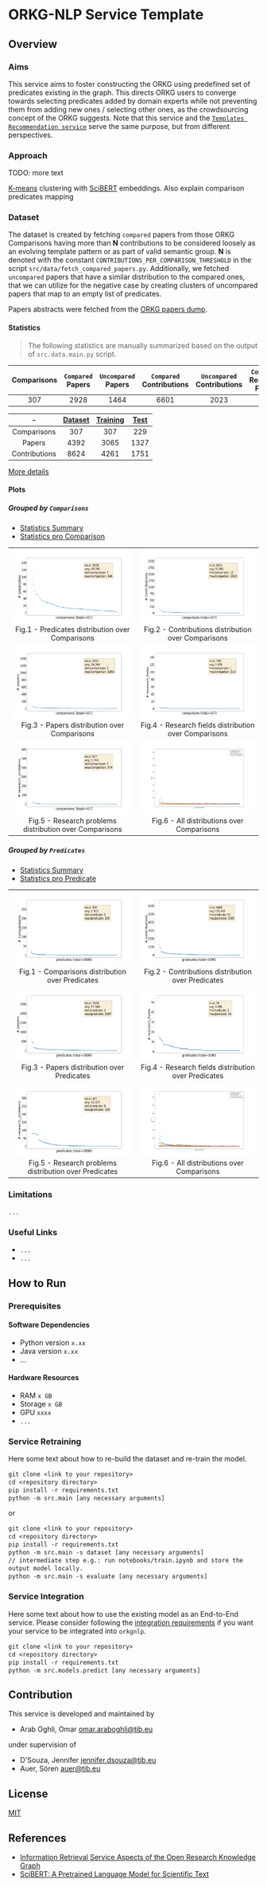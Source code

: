 # ORKG-NLP Service Template

## Overview

### Aims
This service aims to foster constructing the ORKG using predefined set of predicates existing in the graph.
This directs ORKG users to converge towards selecting predicates added by domain experts while not preventing
them from adding new ones / selecting other ones, as the crowdsourcing concept of the ORKG suggests. Note that this
service and the
[``Templates Recommendation service``](https://gitlab.com/TIBHannover/orkg/nlp/experiments/orkg-templates-recommendation)
serve the same purpose, but from different perspectives. 

### Approach
TODO: more text

[K-means](https://scikit-learn.org/stable/modules/clustering.html#k-means)
clustering with [SciBERT](https://aclanthology.org/D19-1371/) embeddings. Also explain comparison predicates mapping

### Dataset
The dataset is created by fetching ``compared`` papers from those ORKG Comparisons having more than **N** contributions to 
be considered loosely as an evolving template pattern or as part of valid semantic group. **N** is denoted with the 
constant ``CONTRIBUTIONS_PER_COMPARISON_THRESHOLD`` in the script `src/data/fetch_compared_papers.py`. Additionally,
we fetched ``uncompared`` papers that have a similar distribution to the compared ones, that we can utilize for the 
negative case by creating clusters of uncompared papers that map to an empty list of predicates.

Papers abstracts were fetched from the [ORKG papers dump](https://gitlab.com/TIBHannover/orkg/orkg-abstracts/).

#### Statistics 
> The following statistics are manually summarized based on the output of `src.data.main.py` script.

| Comparisons | ``Compared`` Papers | ``Uncompared`` Papers | ``Compared`` Contributions | ``Uncompared`` Contributions | ``Compared`` Research Fields | ``Uncompared`` Research Fields |
|:-----------:|:-------------------:|:---------------------:|:--------------------------:|:----------------------------:|:----------------------------:|:------------------------------:|
|     307     |        2928         |         1464          |            6601            |             2023             |              7               |              143               |


|       -       | [Dataset](data/processed/dataset.json) | [Training](data/processed/training_set.json) |  [Test](data/processed/test_set.json)  |
|:-------------:|:--------------------------------------:|:--------------------------------------------:|:--------------------------------------:|
|  Comparisons  |                  307                   |                     307                      |                  229                   |
|    Papers     |                  4392                  |                     3065                     |                  1327                  |
| Contributions |                  8624                  |                     4261                     |                  1751                  |

[More details](data/processed/split_statistics.txt)

#### Plots

##### Grouped by ``Comparisons``

* [Statistics Summary](data/processed/by_comparison/statistics.txt)
* [Statistics pro Comparison](data/processed/by_comparison/statistics.csv)

|                                                                                                                                                                                                                 |                                                                                                                                                                                                              |
|:---------------------------------------------------------------------------------------------------------------------------------------------------------------------------------------------------------------:|:------------------------------------------------------------------------------------------------------------------------------------------------------------------------------------------------------------:|
|        <img src="./data/processed/by_comparison/00_predicates_distribution.png"  width="280" height="150"><figcaption align = "center">Fig.1 - Predicates distribution over Comparisons</b></figcaption>        |   <img src="./data/processed/by_comparison/01_contributions_distribution.png"  width="280" height="150"><br/><figcaption align = "center">Fig.2 - Contributions distribution over Comparisons</figcaption>   |
|            <img src="./data/processed/by_comparison/02_papers_distribution.png"  width="280" height="150"><figcaption align = "center">Fig.3 - Papers distribution over Comparisons</b></figcaption>            | <img src="./data/processed/by_comparison/03_research_fields_distribution.png"  width="280" height="150"><br/><figcaption align = "center">Fig.4 - Research fields distribution over Comparisons</figcaption> |
| <img src="./data/processed/by_comparison/04_research_problems_distribution.png"  width="280" height="150"><figcaption align = "center">Fig.5 - Research problems distribution over Comparisons</b></figcaption> |              <img src="./data/processed/by_comparison/99_distributions.png"  width="280" height="150"><br/><figcaption align = "center">Fig.6 - All distributions over Comparisons</figcaption>              |


##### Grouped by ``Predicates``

* [Statistics Summary](data/processed/by_predicate/statistics.txt)
* [Statistics pro Predicate](data/processed/by_predicate/statistics.csv)

|                                                                                                                                                                                                               |                                                                                                                                                                                                            |
|:-------------------------------------------------------------------------------------------------------------------------------------------------------------------------------------------------------------:|:----------------------------------------------------------------------------------------------------------------------------------------------------------------------------------------------------------:|
|       <img src="./data/processed/by_predicate/00_comparisons_distribution.png"  width="280" height="150"><figcaption align = "center">Fig.1 - Comparisons distribution over Predicates</b></figcaption>       |   <img src="./data/processed/by_predicate/01_contributions_distribution.png"  width="280" height="150"><br/><figcaption align = "center">Fig.2 - Contributions distribution over Predicates</figcaption>   |
|            <img src="./data/processed/by_predicate/02_papers_distribution.png"  width="280" height="150"><figcaption align = "center">Fig.3 - Papers distribution over Predicates</b></figcaption>            | <img src="./data/processed/by_predicate/03_research_fields_distribution.png"  width="280" height="150"><br/><figcaption align = "center">Fig.4 - Research fields distribution over Predicates</figcaption> |
| <img src="./data/processed/by_predicate/04_research_problems_distribution.png"  width="280" height="150"><figcaption align = "center">Fig.5 - Research problems distribution over Predicates</b></figcaption> |             <img src="./data/processed/by_predicate/99_distributions.png"  width="280" height="150"><br/><figcaption align = "center">Fig.6 - All distributions over Comparisons</Predicates>              |


### Limitations 
``...``

### Useful Links
* ``...``
* ``...``

## How to Run

### Prerequisites

#### Software Dependencies
* Python version ``x.xx``
* Java version ``x.xx``
* ...

#### Hardware Resources
* RAM ``x GB``
* Storage ``x GB`` 
* GPU ``xxxx``
* ``...``

### Service Retraining

Here some text about how to re-build the dataset and re-train the model. 

```commandline
git clone <link to your repository>
cd <repository directory>
pip install -r requirements.txt
python -m src.main [any necessary arguments]
```

or 

```commandline
git clone <link to your repository>
cd <repository directory>
pip install -r requirements.txt
python -m src.main -s dataset [any necessary arguments]
// intermediate step e.g.: run notebooks/train.ipynb and store the output model locally.
python -m src.main -s evaluate [any necessary arguments]
```

### Service Integration

Here some text about how to use the existing model as an End-to-End service. Please consider
following the [integration requirements](https://orkg-nlp-pypi.readthedocs.io/en/latest/contribute.html#integration-requirements)
if you want your service to be integrated into ``orkgnlp``.

```commandline
git clone <link to your repository>
cd <repository directory>
pip install -r requirements.txt
python -m src.models.predict [any necessary arguments]
```


## Contribution
This service is developed and maintained by

* Arab Oghli, Omar <omar.araboghli@tib.eu>

under supervision of
* D'Souza, Jennifer <jennifer.dsouza@tib.eu>
* Auer, Sören <auer@tib.eu>

## License
[MIT](./LICENSE)

## References

* [Information Retrieval Service Aspects of the Open Research Knowledge Graph](https://doi.org/10.15488/11834)
* [SciBERT: A Pretrained Language Model for Scientific Text](https://aclanthology.org/D19-1371/)
